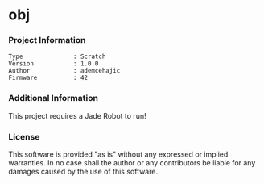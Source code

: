 obj
================



### Project Information
```
Type              : Scratch
Version           : 1.0.0
Author            : ademcehajic
Firmware          : 42
```

### Additional Information
This project requires a Jade Robot to run!

### License
This software is provided "as is" without any expressed or implied warranties.  In no case shall the author or any contributors be liable for any damages caused by the use of this software.


